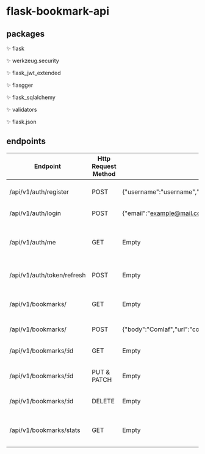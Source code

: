 # flask-bookmark-api

## packages

✨ flask 

✨ werkzeug.security

✨ flask_jwt_extended

✨ flasgger 

✨ flask_sqlalchemy 

✨ validators

✨ flask.json

## endpoints

| Endpoint  | Http Request Method  | Body  | Params  | Args | Description  |
| ------------ | ------------ | ------------ | ------------ | ------------ | ------------ |
| /api/v1/auth/register  |  POST | {"username":"username","email":"example@mail.com","password":"M12345."}  | Empty  | Empty | It allows us to register the user. |
| /api/v1/auth/login  |  POST | {"email":"example@mail.com","password":"M12345."}  | Empty  | Empty |It allows us to login.
| /api/v1/auth/me  | GET  | Empty  | Empty  | Empty | It returns our username and email information. |
| /api/v1/auth/token/refresh  |  POST | Empty  |  Empty | Empty | Creates a new access token.  |
| /api/v1/bookmarks/  |  GET | Empty  | Empty | page=1&per_page=5  | Get bookmarks by pagination. |
| /api/v1/bookmarks/   | POST  | {"body":"Comlaf","url":"comlaf.com"}   | Empty  | Empty  | Creates a bookmark. |
| /api/v1/bookmarks/:id | GET | Empty | id:int | Empty |  Get the bookmark by id. | 
| /api/v1/bookmarks/:id | PUT & PATCH | Empty | id:int | Empty | Update bookmark by id. |
| /api/v1/bookmarks/:id | DELETE | Empty | id:int | Empty | Delete bookmark by id. |
| /api/v1/bookmarks/stats | GET | Empty | Empty | Empty | Get bookmarks with visit information. |
